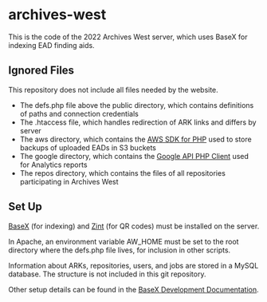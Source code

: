# archives-west
This is the code of the 2022 Archives West server, which uses BaseX for indexing EAD finding aids.

## Ignored Files
This repository does not include all files needed by the website.
- The defs.php file above the public directory, which contains definitions of paths and connection credentials
- The .htaccess file, which handles redirection of ARK links and differs by server
- The aws directory, which contains the [AWS SDK for PHP](https://docs.aws.amazon.com/sdk-for-php/index.html) used to store backups of uploaded EADs in S3 buckets
- The google directory, which contains the [Google API PHP Client](https://github.com/googleapis/google-api-php-client) used for Analytics reports
- The repos directory, which contains the files of all repositories participating in Archives West

## Set Up
[BaseX](https://basex.org/) (for indexing) and [Zint](https://zint.org.uk/) (for QR codes) must be installed on the server.

In Apache, an environment variable AW_HOME must be set to the root directory where the defs.php file lives, for inclusion in other scripts.

Information about ARKs, repositories, users, and jobs are stored in a MySQL database. The structure is not included in this git repository.

Other setup details can be found in the [BaseX Development Documentation](https://docs.google.com/document/d/1Hjj5mskZhz3TlZAsPmczKCQQ6DnsALVBOjNAhNDSWHk/edit?usp=sharing).
